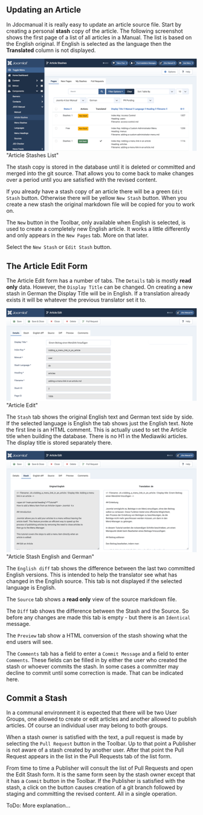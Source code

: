<!-- Filename: Article_Edit / Display title: Article Edit -->

## Updating an Article

In Jdocmanual it is really easy to update an article source file.  Start by creating a
personal **stash** copy of the article. The following screenshot shows the first page
of a list of all articles in a Manual. The list is based on the English original. If English
is selected as  the language then the **Translated** column is not displayed.

![article stashes list](../../../images/en/jdocmanual/article-stashes.png) "Article Stashes List"

The stash copy is stored in the database until it is deleted or committed and
merged into the git source. That allows you to come back to make changes over
a period until you are satisfied with the revised content.

If you already have a stash copy of an article there will be a green `Edit Stash` button.
Otherwise there will be yellow `New Stash` button. When you create a new stash
the original markdown file will be copied for you to work on.

The `New` button in the Toolbar, only available when English is selected,  is used to
create a completely new English article. It works a little differently and only appears
in the `New Pages` tab. More on that later.

Select the `New Stash` or `Edit Stash` button.

## The Article Edit Form

The Article Edit form has a number of tabs. The `Details` tab is mostly **read
only** data. However, the `Display Title` can be changed. On creating a new
stash in German the Display Title will be in English. If a translation already
exists it will be whatever the previous translator set it to.

![article edit](../../../images/en/jdocmanual/article-edit.png) "Article Edit"

The `Stash` tab shows the original English text and German text side by side.
If the selected language is English the tab shows just the English text. Note
the first line is an HTML comment. This is actually used to set the Article
title when building the database. There is no H1 in the Mediawiki articles.
The display title is stored separately there.

![article stash english and german](../../../images/en/jdocmanual/article-stash-german.png) "Article Stash English and German"

The `English diff` tab shows the difference between the last two committed
English versions. This is intended to help the translator see what has changed
in the English source. This tab is not displayed if the selected language is
English.

The `Source` tab shows a **read only** view of the source markdown file.

The `Diff` tab shows the difference between the Stash and the Source. So before
any changes are made this tab is empty - but there is an `Identical` message.

The `Preview` tab show a HTML conversion of the stash showing what the end
users will see.

The `Comments` tab has a field to enter a `Commit Message` and a field to
enter `Comments`. These fields can be filled in by either the user who created
the stash or whoever commits the stash. In some cases a committer may decline
to commit until some correction is made. That can be indicated here.

## Commit a Stash

In a communal environment it is expected that there will be two User Groups,
one allowed to create or edit articles and another allowed to publish articles.
Of course an individual user may belong to both groups.

When a stash owner is satisfied with the text, a pull request is made by
selecting the `Pull Request` button in the Toolbar. Up to that point a
Publisher is not aware of a stash created by another user. After that point
the Pull Request appears in the list in the Pull Requests tab of the list form.

From time to time a Publisher will consult the list of Pull Requests and open
the Edit Stash form. It is the same form seen by the stash owner except that
it has a `Commit` button in the Toolbar. If the Publisher is satisfied with
the stash, a click on the button causes creation of a git branch followed by
staging and committing the revised content. All in a single operation.

ToDo: More explanation...